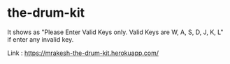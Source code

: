 # the-drum-kit

It shows as "Please Enter Valid Keys only. Valid Keys are W, A, S, D, J, K, L" if enter any invalid key.

Link : https://mrakesh-the-drum-kit.herokuapp.com/
